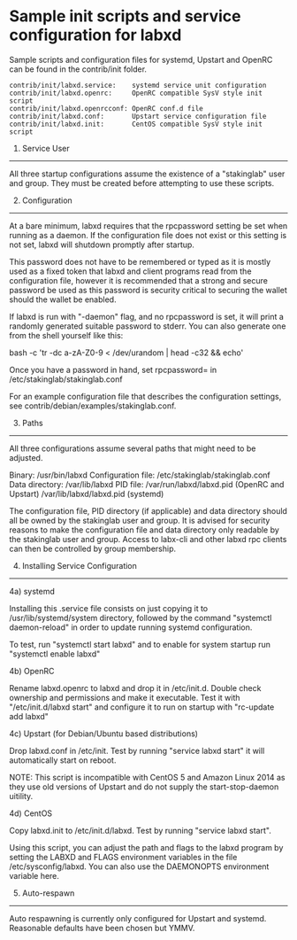 Sample init scripts and service configuration for labxd
==========================================================

Sample scripts and configuration files for systemd, Upstart and OpenRC
can be found in the contrib/init folder.

    contrib/init/labxd.service:    systemd service unit configuration
    contrib/init/labxd.openrc:     OpenRC compatible SysV style init script
    contrib/init/labxd.openrcconf: OpenRC conf.d file
    contrib/init/labxd.conf:       Upstart service configuration file
    contrib/init/labxd.init:       CentOS compatible SysV style init script

1. Service User
---------------------------------

All three startup configurations assume the existence of a "stakinglab" user
and group.  They must be created before attempting to use these scripts.

2. Configuration
---------------------------------

At a bare minimum, labxd requires that the rpcpassword setting be set
when running as a daemon.  If the configuration file does not exist or this
setting is not set, labxd will shutdown promptly after startup.

This password does not have to be remembered or typed as it is mostly used
as a fixed token that labxd and client programs read from the configuration
file, however it is recommended that a strong and secure password be used
as this password is security critical to securing the wallet should the
wallet be enabled.

If labxd is run with "-daemon" flag, and no rpcpassword is set, it will
print a randomly generated suitable password to stderr.  You can also
generate one from the shell yourself like this:

bash -c 'tr -dc a-zA-Z0-9 < /dev/urandom | head -c32 && echo'

Once you have a password in hand, set rpcpassword= in /etc/stakinglab/stakinglab.conf

For an example configuration file that describes the configuration settings,
see contrib/debian/examples/stakinglab.conf.

3. Paths
---------------------------------

All three configurations assume several paths that might need to be adjusted.

Binary:              /usr/bin/labxd
Configuration file:  /etc/stakinglab/stakinglab.conf
Data directory:      /var/lib/labxd
PID file:            /var/run/labxd/labxd.pid (OpenRC and Upstart)
                     /var/lib/labxd/labxd.pid (systemd)

The configuration file, PID directory (if applicable) and data directory
should all be owned by the stakinglab user and group.  It is advised for security
reasons to make the configuration file and data directory only readable by the
stakinglab user and group.  Access to labx-cli and other labxd rpc clients
can then be controlled by group membership.

4. Installing Service Configuration
-----------------------------------

4a) systemd

Installing this .service file consists on just copying it to
/usr/lib/systemd/system directory, followed by the command
"systemctl daemon-reload" in order to update running systemd configuration.

To test, run "systemctl start labxd" and to enable for system startup run
"systemctl enable labxd"

4b) OpenRC

Rename labxd.openrc to labxd and drop it in /etc/init.d.  Double
check ownership and permissions and make it executable.  Test it with
"/etc/init.d/labxd start" and configure it to run on startup with
"rc-update add labxd"

4c) Upstart (for Debian/Ubuntu based distributions)

Drop labxd.conf in /etc/init.  Test by running "service labxd start"
it will automatically start on reboot.

NOTE: This script is incompatible with CentOS 5 and Amazon Linux 2014 as they
use old versions of Upstart and do not supply the start-stop-daemon uitility.

4d) CentOS

Copy labxd.init to /etc/init.d/labxd. Test by running "service labxd start".

Using this script, you can adjust the path and flags to the labxd program by
setting the LABXD and FLAGS environment variables in the file
/etc/sysconfig/labxd. You can also use the DAEMONOPTS environment variable here.

5. Auto-respawn
-----------------------------------

Auto respawning is currently only configured for Upstart and systemd.
Reasonable defaults have been chosen but YMMV.
